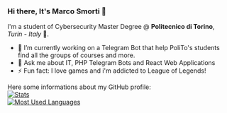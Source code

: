 ### Hi there, It's Marco Smorti 👋

I'm a student of Cybersecurity Master Degree @ **Politecnico di Torino**, *Turin - Italy* 🏫.
* 🔭 I’m currently working on a Telegram Bot that help PoliTo's students find all the groups of courses and more. 
* 💬 Ask me about IT, PHP Telegram Bots and React Web Applications
* ⚡ Fun fact: I love games and i'm addicted to League of Legends!


Here some informations about my GitHub profile:  
[![Stats](https://github-readme-stats.vercel.app/api?username=GrayNeel&hide=stars&count_private=true&include_all_commits=true&custom_title=Stats&show_icons=true&theme=react&hide_border=true)](https://github.com/GrayNeel)  
[![Most Used Languages](https://github-readme-stats.vercel.app/api/top-langs/?username=GrayNeel&layout=compact&langs_count=10&theme=react&hide_border=true)](https://github.com/GrayNeel)  
